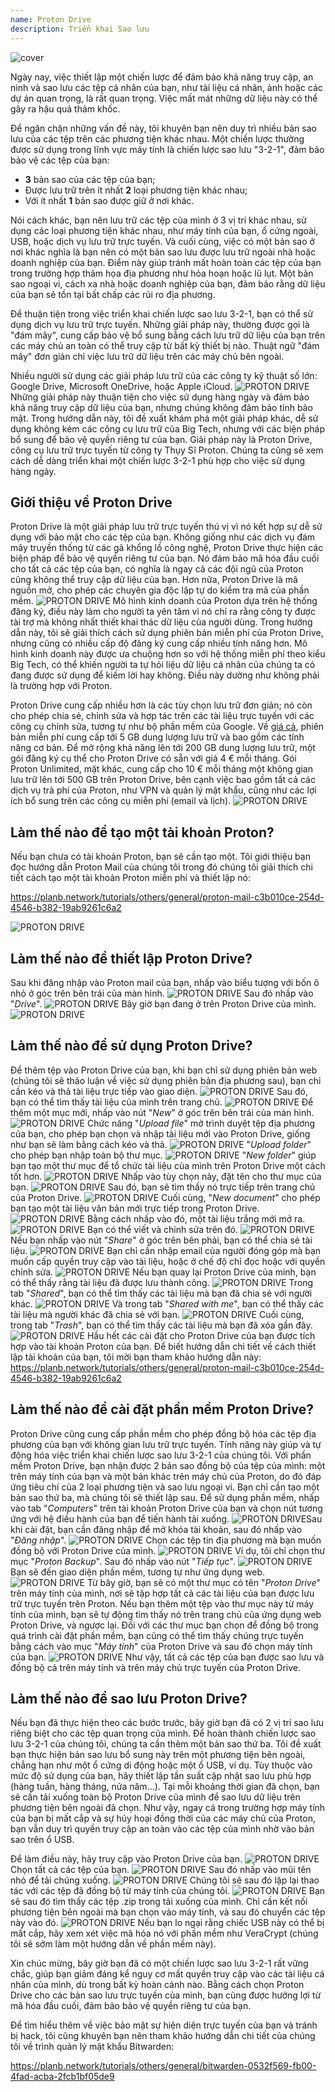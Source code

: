 ```yaml
---
name: Proton Drive
description: Triển khai Sao lưu
---
```

![cover](assets/cover.webp)

Ngày nay, việc thiết lập một chiến lược để đảm bảo khả năng truy cập, an ninh và sao lưu các tệp cá nhân của bạn, như tài liệu cá nhân, ảnh hoặc các dự án quan trọng, là rất quan trọng. Việc mất mát những dữ liệu này có thể gây ra hậu quả thảm khốc.

Để ngăn chặn những vấn đề này, tôi khuyên bạn nên duy trì nhiều bản sao lưu của các tệp trên các phương tiện khác nhau. Một chiến lược thường được sử dụng trong lĩnh vực máy tính là chiến lược sao lưu "3-2-1", đảm bảo bảo vệ các tệp của bạn:
- **3** bản sao của các tệp của bạn;
- Được lưu trữ trên ít nhất **2** loại phương tiện khác nhau;
- Với ít nhất **1** bản sao được giữ ở nơi khác.

Nói cách khác, bạn nên lưu trữ các tệp của mình ở 3 vị trí khác nhau, sử dụng các loại phương tiện khác nhau, như máy tính của bạn, ổ cứng ngoài, USB, hoặc dịch vụ lưu trữ trực tuyến. Và cuối cùng, việc có một bản sao ở nơi khác nghĩa là bạn nên có một bản sao lưu được lưu trữ ngoài nhà hoặc doanh nghiệp của bạn. Điểm này giúp tránh mất hoàn toàn các tệp của bạn trong trường hợp thảm họa địa phương như hỏa hoạn hoặc lũ lụt. Một bản sao ngoại vi, cách xa nhà hoặc doanh nghiệp của bạn, đảm bảo rằng dữ liệu của bạn sẽ tồn tại bất chấp các rủi ro địa phương.

Để thuận tiện trong việc triển khai chiến lược sao lưu 3-2-1, bạn có thể sử dụng dịch vụ lưu trữ trực tuyến. Những giải pháp này, thường được gọi là "đám mây", cung cấp bảo vệ bổ sung bằng cách lưu trữ dữ liệu của bạn trên các máy chủ an toàn có thể truy cập từ bất kỳ thiết bị nào. Thuật ngữ "đám mây" đơn giản chỉ việc lưu trữ dữ liệu trên các máy chủ bên ngoài.

Nhiều người sử dụng các giải pháp lưu trữ của các công ty kỹ thuật số lớn: Google Drive, Microsoft OneDrive, hoặc Apple iCloud.
![PROTON DRIVE](assets/notext/01.webp)
Những giải pháp này thuận tiện cho việc sử dụng hàng ngày và đảm bảo khả năng truy cập dữ liệu của bạn, nhưng chúng không đảm bảo tính bảo mật. Trong hướng dẫn này, tôi đề xuất khám phá một giải pháp khác, dễ sử dụng không kém các công cụ lưu trữ của Big Tech, nhưng với các biện pháp bổ sung để bảo vệ quyền riêng tư của bạn. Giải pháp này là Proton Drive, công cụ lưu trữ trực tuyến từ công ty Thụy Sĩ Proton. Chúng ta cũng sẽ xem cách dễ dàng triển khai một chiến lược 3-2-1 phù hợp cho việc sử dụng hàng ngày.

## Giới thiệu về Proton Drive
Proton Drive là một giải pháp lưu trữ trực tuyến thú vị vì nó kết hợp sự dễ sử dụng với bảo mật cho các tệp của bạn. Không giống như các dịch vụ đám mây truyền thống từ các gã khổng lồ công nghệ, Proton Drive thực hiện các biện pháp để bảo vệ quyền riêng tư của bạn. Nó đảm bảo mã hóa đầu cuối cho tất cả các tệp của bạn, có nghĩa là ngay cả các đội ngũ của Proton cũng không thể truy cập dữ liệu của bạn. Hơn nữa, Proton Drive là mã nguồn mở, cho phép các chuyên gia độc lập tự do kiểm tra mã của phần mềm.
![PROTON DRIVE](assets/notext/02.webp)
Mô hình kinh doanh của Proton dựa trên hệ thống đăng ký, điều này làm cho người ta yên tâm vì nó chỉ ra rằng công ty được tài trợ mà không nhất thiết khai thác dữ liệu của người dùng. Trong hướng dẫn này, tôi sẽ giải thích cách sử dụng phiên bản miễn phí của Proton Drive, nhưng cũng có nhiều cấp độ đăng ký cung cấp nhiều tính năng hơn. Mô hình kinh doanh này được ưa chuộng hơn so với hệ thống miễn phí theo kiểu Big Tech, có thể khiến người ta tự hỏi liệu dữ liệu cá nhân của chúng ta có đang được sử dụng để kiếm lời hay không. Điều này dường như không phải là trường hợp với Proton.

Proton Drive cung cấp nhiều hơn là các tùy chọn lưu trữ đơn giản; nó còn cho phép chia sẻ, chỉnh sửa và hợp tác trên các tài liệu trực tuyến với các công cụ chỉnh sửa, tương tự như bộ phần mềm của Google.
Về [giá cả](https://proton.me/pricing), phiên bản miễn phí cung cấp tới 5 GB dung lượng lưu trữ và bao gồm các tính năng cơ bản. Để mở rộng khả năng lên tới 200 GB dung lượng lưu trữ, một gói đăng ký cụ thể cho Proton Drive có sẵn với giá 4 € mỗi tháng. Gói Proton Unlimited, mặt khác, cung cấp cho 10 € mỗi tháng một không gian lưu trữ lên tới 500 GB trên Proton Drive, bên cạnh việc bao gồm tất cả các dịch vụ trả phí của Proton, như VPN và quản lý mật khẩu, cũng như các lợi ích bổ sung trên các công cụ miễn phí (email và lịch).
![PROTON DRIVE](assets/notext/03.webp)
## Làm thế nào để tạo một tài khoản Proton?

Nếu bạn chưa có tài khoản Proton, bạn sẽ cần tạo một. Tôi giới thiệu bạn đọc hướng dẫn Proton Mail của chúng tôi trong đó chúng tôi giải thích chi tiết cách tạo một tài khoản Proton miễn phí và thiết lập nó:

https://planb.network/tutorials/others/general/proton-mail-c3b010ce-254d-4546-b382-19ab9261c6a2

![PROTON DRIVE](assets/notext/04.webp)
## Làm thế nào để thiết lập Proton Drive?

Sau khi đăng nhập vào Proton mail của bạn, nhấp vào biểu tượng với bốn ô nhỏ ở góc trên bên trái của màn hình.
![PROTON DRIVE](assets/notext/05.webp)
Sau đó nhấp vào "*Drive*".
![PROTON DRIVE](assets/notext/06.webp)
Bây giờ bạn đang ở trên Proton Drive của mình.
![PROTON DRIVE](assets/notext/07.webp)
## Làm thế nào để sử dụng Proton Drive?
Để thêm tệp vào Proton Drive của bạn, khi bạn chỉ sử dụng phiên bản web (chúng tôi sẽ thảo luận về việc sử dụng phiên bản địa phương sau), bạn chỉ cần kéo và thả tài liệu trực tiếp vào giao diện. ![PROTON DRIVE](assets/notext/08.webp) Sau đó, bạn có thể tìm thấy tài liệu của mình trên trang chủ. ![PROTON DRIVE](assets/notext/09.webp) Để thêm một mục mới, nhấp vào nút "*New*" ở góc trên bên trái của màn hình. ![PROTON DRIVE](assets/notext/10.webp) Chức năng "*Upload file*" mở trình duyệt tệp địa phương của bạn, cho phép bạn chọn và nhập tài liệu mới vào Proton Drive, giống như bạn sẽ làm bằng cách kéo và thả. ![PROTON DRIVE](assets/notext/11.webp) "*Upload folder*" cho phép bạn nhập toàn bộ thư mục. ![PROTON DRIVE](assets/notext/12.webp) "*New folder*" giúp bạn tạo một thư mục để tổ chức tài liệu của mình trên Proton Drive một cách tốt hơn. ![PROTON DRIVE](assets/notext/13.webp) Nhấp vào tùy chọn này, đặt tên cho thư mục của bạn. ![PROTON DRIVE](assets/notext/14.webp) Sau đó, bạn sẽ tìm thấy nó trực tiếp trên trang chủ của Proton Drive. ![PROTON DRIVE](assets/notext/15.webp) Cuối cùng, "*New document*" cho phép bạn tạo một tài liệu văn bản mới trực tiếp trong Proton Drive. ![PROTON DRIVE](assets/notext/16.webp) Bằng cách nhấp vào đó, một tài liệu trắng mới mở ra. ![PROTON DRIVE](assets/notext/17.webp) Bạn có thể viết và chỉnh sửa trên đó. ![PROTON DRIVE](assets/notext/18.webp) Nếu bạn nhấp vào nút "*Share*" ở góc trên bên phải, bạn có thể chia sẻ tài liệu. ![PROTON DRIVE](assets/notext/19.webp) Bạn chỉ cần nhập email của người đóng góp mà bạn muốn cấp quyền truy cập vào tài liệu, hoặc ở chế độ chỉ đọc hoặc với quyền chỉnh sửa. ![PROTON DRIVE](assets/notext/20.webp) Nếu bạn quay lại Proton Drive của mình, bạn có thể thấy rằng tài liệu đã được lưu thành công. ![PROTON DRIVE](assets/notext/21.webp) Trong tab "*Shared*", bạn có thể tìm thấy các tài liệu mà bạn đã chia sẻ với người khác. ![PROTON DRIVE](assets/notext/22.webp) Và trong tab "*Shared with me*", bạn có thể thấy các tài liệu mà người khác đã chia sẻ với bạn. ![PROTON DRIVE](assets/notext/23.webp) Cuối cùng, trong tab "*Trash*", bạn có thể tìm thấy các tài liệu mà bạn đã xóa gần đây. ![PROTON DRIVE](assets/notext/24.webp) Hầu hết các cài đặt cho Proton Drive của bạn được tích hợp vào tài khoản Proton của bạn. Để biết hướng dẫn chi tiết về cách thiết lập tài khoản của bạn, tôi mời bạn tham khảo hướng dẫn này:
https://planb.network/tutorials/others/general/proton-mail-c3b010ce-254d-4546-b382-19ab9261c6a2

## Làm thế nào để cài đặt phần mềm Proton Drive?
Proton Drive cũng cung cấp phần mềm cho phép đồng bộ hóa các tệp địa phương của bạn với không gian lưu trữ trực tuyến. Tính năng này giúp và tự động hóa việc triển khai chiến lược sao lưu 3-2-1 của chúng tôi. Với phần mềm Proton Drive, bạn nhận được 2 bản sao đồng bộ của tệp của mình: một trên máy tính của bạn và một bản khác trên máy chủ của Proton, do đó đáp ứng tiêu chí của 2 loại phương tiện và sao lưu ngoại vi. Bạn chỉ cần tạo một bản sao thứ ba, mà chúng tôi sẽ thiết lập sau.
Để sử dụng phần mềm, nhấp vào tab "*Computers*" trên tài khoản Proton Drive của bạn và chọn nút tương ứng với hệ điều hành của bạn để tiến hành tải xuống.
![PROTON DRIVE](assets/notext/25.webp)Sau khi cài đặt, bạn cần đăng nhập để mở khóa tài khoản, sau đó nhấp vào "*Đăng nhập*".
![PROTON DRIVE](assets/notext/26.webp)
Chọn các tệp tin địa phương mà bạn muốn đồng bộ với Proton Drive của mình.
![PROTON DRIVE](assets/notext/27.webp)
Ví dụ, tôi chỉ chọn thư mục "*Proton Backup*". Sau đó nhấp vào nút "*Tiếp tục*".
![PROTON DRIVE](assets/notext/28.webp)
Bạn sẽ đến giao diện phần mềm, tương tự như ứng dụng web.
![PROTON DRIVE](assets/notext/29.webp)
Từ bây giờ, bạn sẽ có một thư mục có tên "*Proton Drive*" trên máy tính của mình, nơi sẽ tập hợp tất cả các tài liệu của bạn được lưu trữ trực tuyến trên Proton. Nếu bạn thêm một tệp vào thư mục này từ máy tính của mình, bạn sẽ tự động tìm thấy nó trên trang chủ của ứng dụng web Proton Drive, và ngược lại. Đối với các thư mục bạn chọn để đồng bộ trong quá trình cài đặt phần mềm, bạn cũng có thể tìm thấy chúng trực tuyến bằng cách vào mục "*Máy tính*" của Proton Drive và sau đó chọn máy tính của bạn.
![PROTON DRIVE](assets/notext/30.webp)
Như vậy, tất cả các tệp của bạn được sao lưu và đồng bộ cả trên máy tính và trên máy chủ trực tuyến của Proton Drive.

## Làm thế nào để sao lưu Proton Drive?

Nếu bạn đã thực hiện theo các bước trước, bây giờ bạn đã có 2 vị trí sao lưu riêng biệt cho các tệp quan trọng của mình. Để hoàn thành chiến lược sao lưu 3-2-1 của chúng tôi, chúng ta cần thêm một bản sao thứ ba.
Tôi đề xuất bạn thực hiện bản sao lưu bổ sung này trên một phương tiện bên ngoài, chẳng hạn như một ổ cứng di động hoặc một ổ USB, ví dụ. Tùy thuộc vào mức độ sử dụng của bạn, hãy thiết lập tần suất cập nhật sao lưu phù hợp (hàng tuần, hàng tháng, nửa năm...). Tại mỗi khoảng thời gian đã chọn, bạn sẽ cần tải xuống toàn bộ Proton Drive của mình để sao lưu dữ liệu trên phương tiện bên ngoài đã chọn. Như vậy, ngay cả trong trường hợp máy tính của bạn bị mất cắp và sự hủy hoại đồng thời của các máy chủ của Proton, bạn vẫn duy trì quyền truy cập an toàn vào các tệp của mình nhờ vào bản sao trên ổ USB.

Để làm điều này, hãy truy cập vào Proton Drive của bạn.
![PROTON DRIVE](assets/notext/31.webp)
Chọn tất cả các tệp của bạn.
![PROTON DRIVE](assets/notext/32.webp)
Sau đó nhấp vào mũi tên nhỏ để tải chúng xuống.
![PROTON DRIVE](assets/notext/33.webp)
Chúng tôi sẽ sau đó lặp lại thao tác với các tệp đã đồng bộ từ máy tính của chúng tôi.
![PROTON DRIVE](assets/notext/34.webp)
Bạn sẽ sau đó tìm thấy các tệp .zip trong tải xuống của mình. Chỉ cần kết nối phương tiện bên ngoài mà bạn chọn vào máy tính, và sau đó chuyển các tệp này vào đó.
![PROTON DRIVE](assets/notext/35.webp)
Nếu bạn lo ngại rằng chiếc USB này có thể bị mất cắp, hãy xem xét việc mã hóa nó với phần mềm như VeraCrypt (chúng tôi sẽ sớm làm một hướng dẫn về phần mềm này).

Xin chúc mừng, bây giờ bạn đã có một chiến lược sao lưu 3-2-1 rất vững chắc, giúp bạn giảm đáng kể nguy cơ mất quyền truy cập vào các tài liệu cá nhân của mình, dù trong bất kỳ hoàn cảnh nào. Bằng cách chọn Proton Drive cho các bản sao lưu trực tuyến của mình, bạn cũng được hưởng lợi từ mã hóa đầu cuối, đảm bảo bảo vệ quyền riêng tư của bạn.

Để tìm hiểu thêm về việc bảo mật sự hiện diện trực tuyến của bạn và tránh bị hack, tôi cũng khuyên bạn nên tham khảo hướng dẫn chi tiết của chúng tôi về trình quản lý mật khẩu Bitwarden:

https://planb.network/tutorials/others/general/bitwarden-0532f569-fb00-4fad-acba-2fcb1bf05de9
